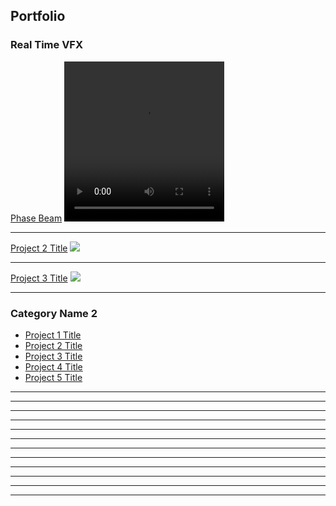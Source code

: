 ## Portfolio

### Real Time VFX

[Phase Beam](/sample_page)
<video width="256" height="256" controls>
 <source src="videos/PhaseBeam_zoom.mp4" type="video/mp4">
 <source src="movie.ogg" type="video/ogg">

---
[Project 2 Title](/pdf/sample_presentation.pdf)
<img src="images/dummy_thumbnail.jpg?raw=true"/>

---
[Project 3 Title](http://example.com/)
<img src="images/dummy_thumbnail.jpg?raw=true"/>

---
### Category Name 2

- [Project 1 Title](http://example.com/)
- [Project 2 Title](http://example.com/)
- [Project 3 Title](http://example.com/)
- [Project 4 Title](http://example.com/)
- [Project 5 Title](http://example.com/)

---
---
---
---
---
---
---
---
---
---
---
---


<p style="background-image: url('corto.jpg')">
<!-- Remove above link if you don't want to attibute -->
